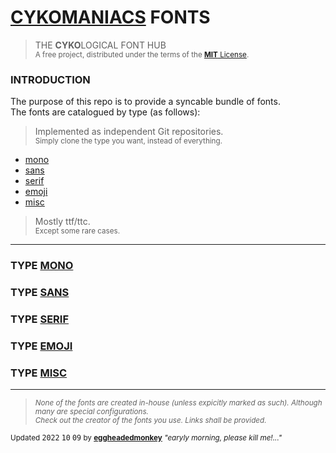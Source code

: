 # [CYKOMANIACS](https://github.com/cykomaniacs) FONTS

> THE **CYKO**LOGICAL FONT HUB\
> <sup>A free project, distributed under the terms of the [**MIT** License](LICENSE).</sup>

### INTRODUCTION

The purpose of this repo is to provide a syncable bundle of fonts.\
The fonts are catalogued by type (as follows):

> Implemented as independent Git repositories.\
> <sup>Simply clone the type you want, instead of everything.</sup>

- [mono](#type-mono)
- [sans](#type-sans)
- [serif](#type-serif)
- [emoji](#type-emoji)
- [misc](#type-misc)

> Mostly ttf/ttc.\
> <sup>Except some rare cases.</sup>

---

### TYPE [MONO](https://github.com/cyko-hub/fonts-mono)

### TYPE [SANS](https://github.com/cyko-hub/fonts-sans)

### TYPE [SERIF](https://github.com/cyko-hub/fonts-serif)

### TYPE [EMOJI](https://github.com/cyko-hub/fonts-emoji)

### TYPE [MISC](https://github.com/cyko-hub/fonts-misc)

---

> *<sub>None of the fonts are created in-house (unless expicitly marked as such). Although many are special configurations.</sub>*\
> *<sup>Check out the creator of the fonts you use. Links shall be provided.</sup>*

<sub>Updated <kbd>2022</kbd> <kbd>10</kbd> <kbd>09</kbd> by [**eggheadedmonkey**](https://github.com/eggheadedmonkey) *"earyly morning, please kill me!..."*</sub>
